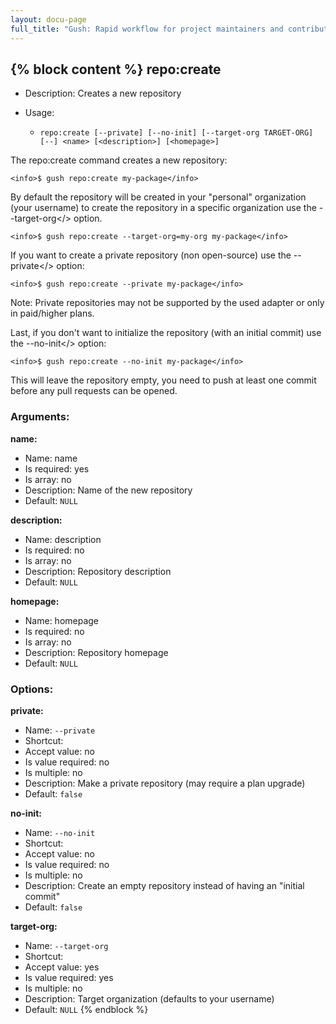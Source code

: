```yaml
---
layout: docu-page
full_title: "Gush: Rapid workflow for project maintainers and contributors"
---
```

{% block content %}
repo:create
-----------

* Description: Creates a new repository
* Usage:

  * `repo:create [--private] [--no-init] [--target-org TARGET-ORG] [--] <name> [<description>] [<homepage>]`

The <info>repo:create</info> command creates a new repository:

    <info>$ gush repo:create my-package</info>

By default the repository will be created in your "personal" organization (your username)
to create the repository in a specific organization use the <comment>--target-org</> option.

    <info>$ gush repo:create --target-org=my-org my-package</info>

If you want to create a private repository (non open-source) use the <comment>--private</> option:

    <info>$ gush repo:create --private my-package</info>

Note: Private repositories may not be supported by the used adapter or only in paid/higher plans.

Last, if you don't want to initialize the repository (with an initial commit) use
the <comment>--no-init</> option:

    <info>$ gush repo:create --no-init my-package</info>

This will leave the repository empty, you need to push at least one commit
before any pull requests can be opened.

### Arguments:

**name:**

* Name: name
* Is required: yes
* Is array: no
* Description: Name of the new repository
* Default: `NULL`

**description:**

* Name: description
* Is required: no
* Is array: no
* Description: Repository description
* Default: `NULL`

**homepage:**

* Name: homepage
* Is required: no
* Is array: no
* Description: Repository homepage
* Default: `NULL`

### Options:

**private:**

* Name: `--private`
* Shortcut: <none>
* Accept value: no
* Is value required: no
* Is multiple: no
* Description: Make a private repository (may require a plan upgrade)
* Default: `false`

**no-init:**

* Name: `--no-init`
* Shortcut: <none>
* Accept value: no
* Is value required: no
* Is multiple: no
* Description: Create an empty repository instead of having an "initial commit"
* Default: `false`

**target-org:**

* Name: `--target-org`
* Shortcut: <none>
* Accept value: yes
* Is value required: yes
* Is multiple: no
* Description: Target organization (defaults to your username)
* Default: `NULL`
{% endblock %}